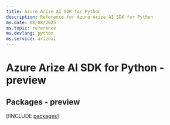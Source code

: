 ```yaml
---
title: Azure Arize AI SDK for Python
description: Reference for Azure Arize AI SDK for Python
ms.date: 08/08/2025
ms.topic: reference
ms.devlang: python
ms.service: arizeai
---
```

# Azure Arize AI SDK for Python - preview
## Packages - preview
[!INCLUDE [packages](arize-ai-index.md)]